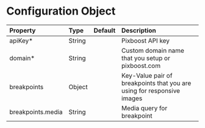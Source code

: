 # Configuration Object

| Property | Type | Default | Description |
| :--- | :--- | :--- | :--- |
| apiKey\* | String |  | Pixboost API key |
| domain\* | String |  | Custom domain name that you setup or pixboost.com |
| breakpoints | Object |  | Key-Value pair of breakpoints that you are using for responsive images |
| breakpoints.media | String |  | Media query for breakpoint |

